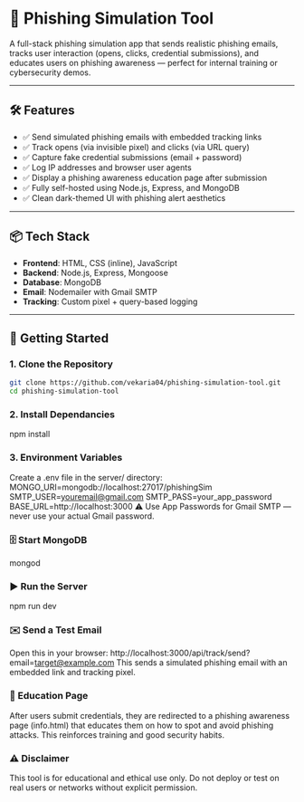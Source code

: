 # 🎯 Phishing Simulation Tool

A full-stack phishing simulation app that sends realistic phishing emails, tracks user interaction (opens, clicks, credential submissions), and educates users on phishing awareness — perfect for internal training or cybersecurity demos.

---

## 🛠 Features

- ✅ Send simulated phishing emails with embedded tracking links
- ✅ Track opens (via invisible pixel) and clicks (via URL query)
- ✅ Capture fake credential submissions (email + password)
- ✅ Log IP addresses and browser user agents
- ✅ Display a phishing awareness education page after submission
- ✅ Fully self-hosted using Node.js, Express, and MongoDB
- ✅ Clean dark-themed UI with phishing alert aesthetics

---

## 📦 Tech Stack

- **Frontend**: HTML, CSS (inline), JavaScript
- **Backend**: Node.js, Express, Mongoose
- **Database**: MongoDB
- **Email**: Nodemailer with Gmail SMTP
- **Tracking**: Custom pixel + query-based logging

---

## 🚀 Getting Started

### 1. Clone the Repository

```bash
git clone https://github.com/vekaria04/phishing-simulation-tool.git
cd phishing-simulation-tool
```

### 2. Install Dependancies
npm install

### 3. Environment Variables
Create a .env file in the server/ directory:
MONGO_URI=mongodb://localhost:27017/phishingSim
SMTP_USER=youremail@gmail.com
SMTP_PASS=your_app_password
BASE_URL=http://localhost:3000
⚠️ Use App Passwords for Gmail SMTP — never use your actual Gmail password.

### 🗄️ Start MongoDB
mongod

### ▶️ Run the Server
npm run dev

### ✉️ Send a Test Email
Open this in your browser:
http://localhost:3000/api/track/send?email=target@example.com
This sends a simulated phishing email with an embedded link and tracking pixel.

### 🧠 Education Page
After users submit credentials, they are redirected to a phishing awareness page (info.html) that educates them on how to spot and avoid phishing attacks. This reinforces training and good security habits.

### ⚠️ Disclaimer
This tool is for educational and ethical use only.
Do not deploy or test on real users or networks without explicit permission.
